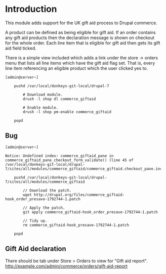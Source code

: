 # Introduction #

This module adds support for the UK gift aid process to Drupal commerce.

A product can be defined as being eligible for gift aid. If an order contains any gift aid products then the declaration message is shown on checkout for the whole order. Each line item that is eligible for gift aid then gets its gift aid field ticked.

There is a simple view included which adds a link under the store -> orders menu that lists all line items which have the gift aid flag set. That is, every line item referencing an eligible product which the user clicked yes to.

```
[admin@server~]

    pushd /var/local/donkeys-git-local/drupal-7

        # Download module.
        drush -l shop dl commerce_giftaid

        # Enable module.
        drush -l shop pm-enable commerce_giftaid

    popd

```

## Bug ##

```
[admin@server~]

Notice: Undefined index: commerce_giftaid_pane in commerce_giftaid_pane_checkout_form_validate() (line 45 of /var/local/donkeys-git-local/drupal-7/sites/all/modules/commerce_giftaid/commerce_giftaid.checkout_pane.inc).

    pushd /var/local/donkeys-git-local/drupal-7/sites/all/modules/commerce_giftaid

        // Download the patch.
        wget http://drupal.org/files/commerce_giftaid-hook_order_presave-1792744-1.patch

        // Apply the patch.
        git apply commerce_giftaid-hook_order_presave-1792744-1.patch

        // Tidy up.
        rm commerce_giftaid-hook_presave-1792744-1.patch

    popd

```

## Gift Aid declaration ##

There should be tab under Store > Orders to view for "Gift aid report".
http://example.com/admin/commerce/orders/gift-aid-report